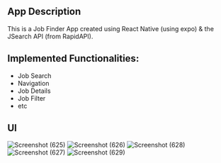 ## App Description
This is a Job Finder App created using React Native (using expo) & the JSearch API (from RapidAPI). 
## Implemented Functionalities:
- Job Search
- Navigation
- Job Details
- Job Filter
- etc

## UI
![Screenshot (625)](https://github.com/user-attachments/assets/6662035d-2eac-40c7-a96e-0739c78a05fc)
![Screenshot (626)](https://github.com/user-attachments/assets/90e5d3bd-c8fd-47b0-862c-55b640685481)
![Screenshot (628)](https://github.com/user-attachments/assets/38d94f84-0ab2-42ae-b4f3-4198f0f29a72)
![Screenshot (627)](https://github.com/user-attachments/assets/88f5cf50-715d-422f-8569-b12b1f078010)
![Screenshot (629)](https://github.com/user-attachments/assets/4288d390-908d-4f83-9585-b3d53849e64e)



